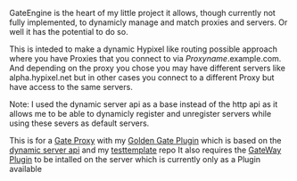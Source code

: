 GateEngine is the heart of my little project
it allows, though currently not fully implemented, to dynamicly manage and match proxies and servers.
Or well it has the potential to do so.

This is inteded to make a dynamic Hypixel like routing possible approach where you have Proxies that you connect to via *Proxyname*.example.com. 
And depending on the proxy you chose you may have different servers like alpha.hypixel.net but in other cases you connect to a different Proxy but have access to the same servers.

Note: I used the dynamic server api as a base instead of the http api as it allows me to be able to dynamicly register and unregister servers while using these severs as default servers.

This is for a [Gate Proxy](https://github.com/dilllxd/dynamicserverapi) with my [Golden Gate Plugin](https://github.com/zERO123331/GoldenGateProxy) which is based on the [dynamic server api]() and my [testtemplate](https://github.com/zERO123331/testtemplate) repo 
It also requires the [GateWay Plugin](https://github.com/zERO123331/GateWay) to be intalled on the server which is currently only as a Plugin available
